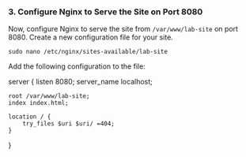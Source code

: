 ### 3. Configure Nginx to Serve the Site on Port 8080

Now, configure Nginx to serve the site from `/var/www/lab-site` on port 8080. Create a new configuration file for your site.

```
sudo nano /etc/nginx/sites-available/lab-site

```

Add the following configuration to the file:

server {
    listen 8080;
    server_name localhost;

    root /var/www/lab-site;
    index index.html;

    location / {
        try_files $uri $uri/ =404;
    }
}

